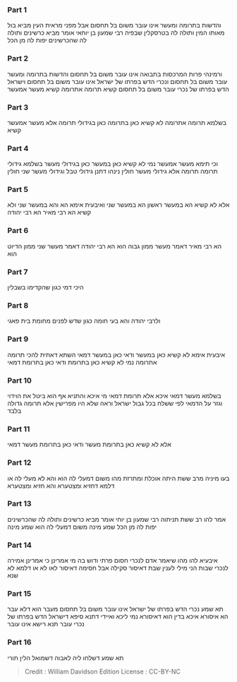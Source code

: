 
### Part 1
והדשות בתרומה ומעשר אינו עובר משום בל תחסום אבל מפני מראית העין מביא בול מאותו המין ותולה לה בטרסקלין שבפיה רבי שמעון בן יוחאי אומר מביא כרשינים ותולה לה שהכרשינים יפות לה מן הכל

### Part 2
ורמינהי פרות המרכסות בתבואה אינו עובר משום בל תחסום והדשות בתרומה ומעשר עובר משום בל תחסום ונכרי הדש בפרתו של ישראל אינו עובר משום בל תחסום וישראל הדש בפרתו של נכרי עובר משום בל תחסום קשיא תרומה אתרומה קשיא מעשר אמעשר

### Part 3
בשלמא תרומה אתרומה לא קשיא כאן בתרומה כאן בגידולי תרומה אלא מעשר אמעשר קשיא

### Part 4
וכי תימא מעשר אמעשר נמי לא קשיא כאן במעשר כאן בגידולי מעשר בשלמא גידולי תרומה תרומה אלא גידולי מעשר חולין נינהו דתנן גידולי טבל וגידולי מעשר שני חולין

### Part 5
אלא לא קשיא הא במעשר ראשון הא במעשר שני ואיבעית אימא הא והא במעשר שני ולא קשיא הא רבי מאיר הא רבי יהודה

### Part 6
הא רבי מאיר דאמר מעשר ממון גבוה הוא הא רבי יהודה דאמר מעשר שני ממון הדיוט הוא

### Part 7
היכי דמי כגון שהקדימו בשבלין

### Part 8
ולרבי יהודה והא בעי חומה כגון שדש לפנים מחומת בית פאגי

### Part 9
איבעית אימא לא קשיא כאן במעשר ודאי כאן במעשר דמאי השתא דאתית להכי תרומה אתרומה נמי לא קשיא כאן בתרומת ודאי כאן בתרומת דמאי

### Part 10
בשלמא מעשר דמאי איכא אלא תרומת דמאי מי איכא והתניא אף הוא ביטל את הוידוי וגזר על הדמאי לפי ששלח בכל גבול ישראל וראה שלא היו מפרישין אלא תרומה גדולה בלבד

### Part 11
אלא לא קשיא כאן בתרומת מעשר ודאי כאן בתרומת מעשר דמאי

### Part 12
בעו מיניה מרב ששת היתה אוכלת ומתרזת מהו משום דמעלי לה הוא והא לא מעלי לה או דלמא דחזיא ומצטערא והא חזיא ומצטערא

### Part 13
אמר להו רב ששת תניתוה רבי שמעון בן יוחי אומר מביא כרשינים ותולה לה שהכרשינים יפות לה מן הכל שמע מינה משום דמעלי לה הוא שמע מינה

### Part 14
איבעיא להו מהו שיאמר אדם לנכרי חסום פרתי ודוש בה מי אמרינן כי אמרינן אמירה לנכרי שבות הני מילי לענין שבת דאיסור סקילה אבל חסימה דאיסור לאו לא או דלמא לא שנא

### Part 15
תא שמע נכרי הדש בפרתו של ישראל אינו עובר משום בל תחסום מעבר הוא דלא עבר הא איסורא איכא בדין הוא דאיסורא נמי ליכא ואיידי דתנא סיפא דישראל הדש בפרתו של נכרי עובר תנא רישא אינו עובר

### Part 16
תא שמע דשלחו ליה לאבוה דשמואל הלין תורי

>Credit : William Davidson Edition
>License : CC-BY-NC